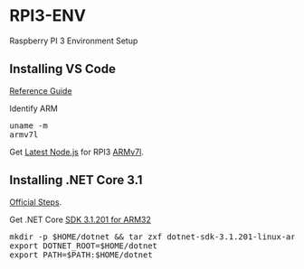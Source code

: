 # RPI3-ENV
Raspberry PI 3 Environment Setup

## Installing VS Code

[Reference Guide](https://www.hanselman.com/blog/BuildingVisualStudioCodeOnARaspberryPi3.aspx)

Identify ARM 
<pre>
uname -m
armv7l</pre>
Get [Latest Node.js](https://nodejs.org/en/download/) for RPI3 [ARMv7l](https://nodejs.org/dist/v12.16.1/node-v12.16.1-linux-armv7l.tar.xz).

## Installing .NET Core 3.1

[Official Steps](https://dotnet.microsoft.com/download/dotnet-core/thank-you/sdk-3.1.201-linux-arm32-binaries).

Get .NET Core [SDK 3.1.201 for ARM32](https://download.visualstudio.microsoft.com/download/pr/ccbcbf70-9911-40b1-a8cf-e018a13e720e/03c0621c6510f9c6f4cca6951f2cc1a4/dotnet-sdk-3.1.201-linux-arm.tar.gz)

<pre>
mkdir -p $HOME/dotnet && tar zxf dotnet-sdk-3.1.201-linux-arm.tar.gz -C $HOME/dotnet
export DOTNET_ROOT=$HOME/dotnet
export PATH=$PATH:$HOME/dotnet
</pre>
